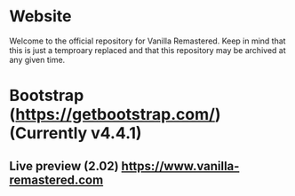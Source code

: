 # Website

Welcome to the official repository for Vanilla Remastered. Keep in mind that this is just a temproary replaced and that this repository may be archived at any given time.

# Bootstrap (https://getbootstrap.com/) (Currently v4.4.1)
## Live preview (2.02) https://www.vanilla-remastered.com
